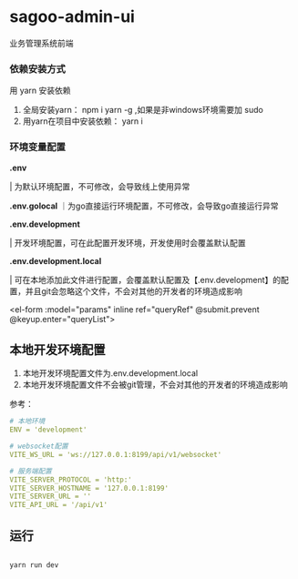 # sagoo-admin-ui

业务管理系统前端

### 依赖安装方式

用 yarn 安装依赖

1. 全局安装yarn： npm i yarn -g ,如果是非windows环境需要加 sudo
2. 用yarn在项目中安装依赖： yarn i

### 环境变量配置

**.env** 

| 为默认环境配置，不可修改，会导致线上使用异常

**.env.golocal**
｜为go直接运行环境配置，不可修改，会导致go直接运行异常

**.env.development**

| 开发环境配置，可在此配置开发环境，开发使用时会覆盖默认配置

**.env.development.local**

| 可在本地添加此文件进行配置，会覆盖默认配置及【.env.development】的配置，并且git会忽略这个文件，不会对其他的开发者的环境造成影响


<el-form :model="params" inline ref="queryRef" @submit.prevent @keyup.enter="queryList">

## 本地开发环境配置

1. 本地开发环境配置文件为.env.development.local
2. 本地开发环境配置文件不会被git管理，不会对其他的开发者的环境造成影响

参考：

```yaml
# 本地环境
ENV = 'development'

# websocket配置
VITE_WS_URL = 'ws://127.0.0.1:8199/api/v1/websocket'

# 服务端配置
VITE_SERVER_PROTOCOL = 'http:'
VITE_SERVER_HOSTNAME = '127.0.0.1:8199'
VITE_SERVER_URL = ''
VITE_API_URL = '/api/v1'

```
## 运行

```bash

yarn run dev

```
